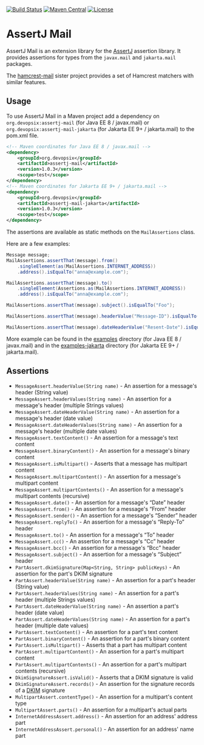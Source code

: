 [![Build Status](https://img.shields.io/github/actions/workflow/status/devopsix/assertj-mail/build.yml)](https://github.com/devopsix/assertj-mail/actions?query=workflow%3ABuild)
[![Maven Central](https://img.shields.io/maven-central/v/org.devopsix/assertj-mail.svg?label=Maven%20Central)](https://search.maven.org/search?q=g:%22org.devopsix%22%20AND%20a:%assertj-mail%22)
[![License](https://img.shields.io/github/license/devopsix/assertj-mail)](LICENSE.txt)

# AssertJ Mail

AssertJ Mail is an extension library for the [AssertJ][] assertion library.
It provides assertions for types from the `javax.mail` and `jakarta.mail` packages.

The [hamcrest-mail][] sister project provides a set of Hamcrest matchers with similar features.

## Usage
To use AssertJ Mail in a Maven project add a dependency on `org.devopsix:assertj-mail` (for Java EE 8 / javax.mail) or
`org.devopsix:assertj-mail-jakarta` (for Jakarta EE 9+ / jakarta.mail) to the pom.xml file.

```xml
<!-- Maven coordinates for Java EE 8 / javax.mail -->
<dependency>
    <groupId>org.devopsix</groupId>
    <artifactId>assertj-mail</artifactId>
    <version>1.0.3</version>
    <scope>test</scope>
</dependency>
<!-- Maven coordinates for Jakarta EE 9+ / jakarta.mail -->
<dependency>
    <groupId>org.devopsix</groupId>
    <artifactId>assertj-mail-jakarta</artifactId>
    <version>1.0.3</version>
    <scope>test</scope>
</dependency>
```

The assertions are available as static methods on the `MailAssertions` class.

Here are a few examples:

```java
Message message;
MailAssertions.assertThat(message).from()
    .singleElement(as(MailAssertions.INTERNET_ADDRESS))
    .address().isEqualTo("anna@example.com");

MailAssertions.assertThat(message).to()
    .singleElement(Assertions.as(MailAssertions.INTERNET_ADDRESS))
    .address().isEqualTo("anna@example.com");

MailAssertions.assertThat(message).subject().isEqualTo("Foo");

MailAssertions.assertThat(message).headerValue("Message-ID").isEqualTo("Foo");

MailAssertions.assertThat(message).dateHeaderValue("Resent-Date").isEqualToIgnoringNanos(date);
```

More example can be found in the [examples](examples) directory (for Java EE 8 / javax.mail) and in the
[examples-jakarta](examples-jakarta) directory (for Jakarta EE 9+ / jakarta.mail).

## Assertions

* `MessageAssert.headerValue(String name)` - An assertion for a message's header (String value)
* `MessageAssert.headerValues(String name)` - An assertion for a message's header (multiple Strings values)
* `MessageAssert.dateHeaderValue(String name)` - An assertion for a message's header (date value)
* `MessageAssert.dateHeaderValues(String name)` - An assertion for a message's header (multiple date values)
* `MessageAssert.textContent()` - An assertion for a message's text content
* `MessageAssert.binaryContent()` - An assertion for a message's binary content
* `MessageAssert.isMultipart()` - Asserts that a message has multipart content
* `MessageAssert.multipartContent()` - An assertion for a message's multipart content
* `MessageAssert.multipartContents()` - An assertion for a message's multipart contents (recursive)
* `MessageAssert.date()` - An assertion for a message's “Date” header
* `MessageAssert.from()` - An assertion for a message's “From” header
* `MessageAssert.sender()` - An assertion for a message's “Sender” header
* `MessageAssert.replyTo()` - An assertion for a message's “Reply-To” header
* `MessageAssert.to()` - An assertion for a message's “To” header
* `MessageAssert.cc()` - An assertion for a message's “Cc” header
* `MessageAssert.bcc()` - An assertion for a message's “Bcc” header
* `MessageAssert.subject()` - An assertion for a message's “Subject” header
* `PartAssert.dkimSignature(Map<String, String> publicKeys)` - An assertion for the part's DKIM signature
* `PartAssert.headerValue(String name)` - An assertion for a part's header (String value)
* `PartAssert.headerValues(String name)` - An assertion for a part's header (multiple Strings values)
* `PartAssert.dateHeaderValue(String name)` - An assertion a part's header (date value)
* `PartAssert.dateHeaderValues(String name)` - An assertion for a part's header (multiple date values)
* `PartAssert.textContent()` - An assertion for a part's text content
* `PartAssert.binaryContent()` - An assertion for a part's binary content
* `PartAssert.isMultipart()` - Asserts that a part has multipart content
* `PartAssert.multipartContent()` - An assertion for a part's multipart content
* `PartAssert.multipartContents()` - An assertion for a part's multipart contents (recursive)
* `DkimSignatureAssert.isValid()` - Asserts that a DKIM signature is valid
* `DkimSignatureAssert.records()` - An assertion for the signature records of a [DKIM][] signature
* `MultipartAssert.contentType()` - An assertion for a multipart's content type
* `MultipartAssert.parts()` - An assertion for a multipart's actual parts
* `InternetAddressAssert.address()` - An assertion for an address' address part
* `InternetAddressAssert.personal()` - An assertion for an address' name part

[AssertJ]: https://github.com/assertj/assertj
[DKIM]: https://tools.ietf.org/html/rfc4871
[hamcrest-mail]: https://github.com/devopsix/hamcrest-mail
